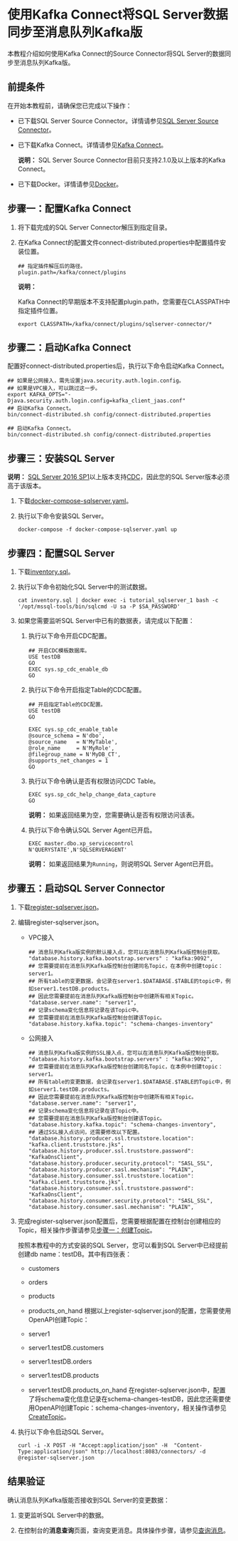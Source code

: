 # 使用Kafka Connect将SQL Server数据同步至消息队列Kafka版

本教程介绍如何使用Kafka Connect的Source Connector将SQL Server的数据同步至消息队列Kafka版。

## 前提条件

在开始本教程前，请确保您已完成以下操作：

-   已下载SQL Server Source Connector。详情请参见[SQL Server Source Connector](https://repo1.maven.org/maven2/io/debezium/debezium-connector-sqlserver/)。
-   已下载Kafka Connect。详情请参见[Kafka Connect](http://kafka.apache.org/downloads#2.1.0)。

    **说明：** SQL Server Source Connector目前只支持2.1.0及以上版本的Kafka Connect。

-   已下载Docker。详情请参见[Docker](https://www.docker.com/products/docker-desktop)。

## 步骤一：配置Kafka Connect

1.  将下载完成的SQL Server Connector解压到指定目录。

2.  在Kafka Connect的配置文件connect-distributed.properties中配置插件安装位置。

    ```
    ## 指定插件解压后的路径。
    plugin.path=/kafka/connect/plugins
    ```

    **说明：**

    Kafka Connect的早期版本不支持配置plugin.path，您需要在CLASSPATH中指定插件位置。

    ```
    export CLASSPATH=/kafka/connect/plugins/sqlserver-connector/*
    ```


## 步骤二：启动Kafka Connect

配置好connect-distributed.properties后，执行以下命令启动Kafka Connect。

```
## 如果是公网接入，需先设置java.security.auth.login.config。
## 如果是VPC接入，可以跳过这一步。
export KAFKA_OPTS="-Djava.security.auth.login.config=kafka_client_jaas.conf"
## 启动Kafka Connect。
bin/connect-distributed.sh config/connect-distributed.properties
```

```
## 启动Kafka Connect。
bin/connect-distributed.sh config/connect-distributed.properties
```

## 步骤三：安装SQL Server

**说明：** [SQL Server 2016 SP1](https://blogs.msdn.microsoft.com/sqlreleaseservices/sql-server-2016-service-pack-1-sp1-released/)以上版本支持[CDC](https://docs.microsoft.com/en-us/sql/relational-databases/track-changes/about-change-data-capture-sql-server?view=sql-server-2017)，因此您的SQL Server版本必须高于该版本。

1.  下载[docker-compose-sqlserver.yaml](https://github.com/AliwareMQ/aliware-kafka-demos/blob/master/kafka-connect-demo/SqlserverSourceConnector/docker-compose-sqlserver.yaml)。

2.  执行以下命令安装SQL Server。

    ```
    docker-compose -f docker-compose-sqlserver.yaml up
    ```


## 步骤四：配置SQL Server

1.  下载[inventory.sql](https://github.com/AliwareMQ/aliware-kafka-demos/blob/master/kafka-connect-demo/SqlserverSourceConnector/inventory.sql)。

2.  执行以下命令初始化SQL Server中的测试数据。

    ```
    cat inventory.sql | docker exec -i tutorial_sqlserver_1 bash -c '/opt/mssql-tools/bin/sqlcmd -U sa -P $SA_PASSWORD'
    ```

3.  如果您需要监听SQL Server中已有的数据表，请完成以下配置：

    1.  执行以下命令开启CDC配置。

        ```
        ## 开启CDC模板数据库。
        USE testDB
        GO
        EXEC sys.sp_cdc_enable_db
        GO
        ```

    2.  执行以下命令开启指定Table的CDC配置。

        ```
        ## 开启指定Table的CDC配置。
        USE testDB
        GO
        
        EXEC sys.sp_cdc_enable_table
        @source_schema = N'dbo',
        @source_name   = N'MyTable',
        @role_name     = N'MyRole',
        @filegroup_name = N'MyDB_CT',
        @supports_net_changes = 1
        GO
        ```

    3.  执行以下命令确认是否有权限访问CDC Table。

        ```
        EXEC sys.sp_cdc_help_change_data_capture
        GO
        ```

        **说明：** 如果返回结果为空，您需要确认是否有权限访问该表。

    4.  执行以下命令确认SQL Server Agent已开启。

        ```
        EXEC master.dbo.xp_servicecontrol N'QUERYSTATE',N'SQLSERVERAGENT'
        ```

        **说明：** 如果返回结果为`Running`，则说明SQL Server Agent已开启。


## 步骤五：启动SQL Server Connector

1.  下载[register-sqlserver.json](https://github.com/AliwareMQ/aliware-kafka-demos/blob/master/kafka-connect-demo/SqlserverSourceConnector/register-sqlserver.json)。

2.  编辑register-sqlserver.json。

    -   VPC接入

        ```
        ## 消息队列Kafka版实例的默认接入点，您可以在消息队列Kafka版控制台获取。
        "database.history.kafka.bootstrap.servers" : "kafka:9092",
        ## 您需要提前在消息队列Kafka版控制台创建同名Topic，在本例中创建topic：server1。
        ## 所有table的变更数据，会记录在server1.$DATABASE.$TABLE的topic中，例如server1.testDB.products。
        ## 因此您需要提前在消息队列Kafka版控制台中创建所有相关Topic。
        "database.server.name": "server1",
        ## 记录schema变化信息将记录在该Topic中。
        ## 您需要提前在消息队列Kafka版控制台创建该Topic。
        "database.history.kafka.topic": "schema-changes-inventory"
        ```

    -   公网接入

        ```
        ## 消息队列Kafka版实例的SSL接入点，您可以在消息队列Kafka版控制台获取。
        "database.history.kafka.bootstrap.servers" : "kafka:9092",
        ## 您需要提前在消息队列Kafka版控制台创建同名Topic，在本例中创建topic：server1。
        ## 所有table的变更数据，会记录在server1.$DATABASE.$TABLE的Topic中，例如server1.testDB.products。
        ## 因此您需要提前在消息队列Kafka版控制台中创建所有相关Topic。
        "database.server.name": "server1",
        ## 记录schema变化信息将记录在该Topic中。
        ## 您需要提前在消息队列Kafka版控制台创建该Topic。
        "database.history.kafka.topic": "schema-changes-inventory",
        ## 通过SSL接入点访问，还需要修改以下配置。
        "database.history.producer.ssl.truststore.location": "kafka.client.truststore.jks",
        "database.history.producer.ssl.truststore.password": "KafkaOnsClient",
        "database.history.producer.security.protocol": "SASL_SSL",
        "database.history.producer.sasl.mechanism": "PLAIN",
        "database.history.consumer.ssl.truststore.location": "kafka.client.truststore.jks",
        "database.history.consumer.ssl.truststore.password": "KafkaOnsClient",
        "database.history.consumer.security.protocol": "SASL_SSL",
        "database.history.consumer.sasl.mechanism": "PLAIN",
        ```

3.  完成register-sqlserver.json配置后，您需要根据配置在控制台创建相应的Topic，相关操作步骤请参见[步骤一：创建Topic](/intl.zh-CN/快速入门/步骤三：创建资源.md)。

    按照本教程中的方式安装的SQL Server，您可以看到SQL Server中已经提前创建db name：testDB。其中有四张表：

    -   customers
    -   orders
    -   products
    -   products\_on\_hand
    根据以上register-sqlserver.json的配置，您需要使用OpenAPI创建Topic：

    -   server1
    -   server1.testDB.customers
    -   server1.testDB.orders
    -   server1.testDB.products
    -   server1.testDB.products\_on\_hand
    在register-sqlserver.json中，配置了将schema变化信息记录在schema-changes-testDB，因此您还需要使用OpenAPI创建Topic：schema-changes-inventory，相关操作请参见[CreateTopic](/intl.zh-CN/API参考/Topic/CreateTopic.md)。

4.  执行以下命令启动SQL Server。

    ```
    curl -i -X POST -H "Accept:application/json" -H  "Content-Type:application/json" http://localhost:8083/connectors/ -d @register-sqlserver.json
    ```


## 结果验证

确认消息队列Kafka版能否接收到SQL Server的变更数据：

1.  变更监听SQL Server中的数据。

2.  在控制台的**消息查询**页面，查询变更消息。具体操作步骤，请参见[查询消息](/intl.zh-CN/用户指南/查询消息.md)。


